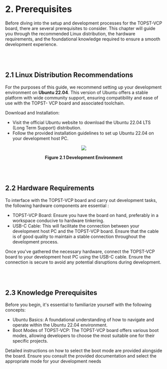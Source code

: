 # 2. Prerequisites

Before diving into the setup and development processes for the TOPST-VCP board, there are several prerequisites to consider. This chapter will guide you through the recommended Linux distribution, the hardware requirements, and the foundational knowledge required to ensure a smooth development experience.

<br/><br/>

## 2.1 Linux Distribution Recommendations

For the purposes of this guide, we recommend setting up your development environment on **Ubuntu 22.04**. This version of Ubuntu offers a stable platform with wide community support, ensuring compatibility and ease of use with the TOPST- VCP board and associated toolchain.

Download and Installation:

- Visit the official Ubuntu website to download the Ubuntu 22.04 LTS (Long Term Support) distribution.
- Follow the provided installation guidelines to set up Ubuntu 22.04 on your development host PC.

<p align="center">
    <img src="https://github.com/topst-development/Documentation/assets/161264431/de802d73-6afe-4af6-a1c0-37203c1ce771">
</p>
<p align="center"><strong>Figure 2.1 Development Environment</strong></p>

<br/><br/>

## 2.2 Hardware Requirements

To interface with the TOPST-VCP board and carry out development tasks, the following hardware components are essential :

- TOPST-VCP Board: Ensure you have the board on hand, preferably in a workspace conducive to hardware tinkering.
- USB-C Cable: This will facilitate the connection between your development host PC and the TOPST-VCP board. Ensure that the cable is of good quality to maintain a stable connection throughout the development process.

Once you've gathered the necessary hardware, connect the TOPST-VCP board to your development host PC using the USB-C cable. Ensure the connection is secure to avoid any potential disruptions during development.

<br/><br/>

## 2.3 Knowledge Prerequisites

Before you begin, it's essential to familiarize yourself with the following concepts:

- Ubuntu Basics: A foundational understanding of how to navigate and operate within the Ubuntu 22.04 environment.
- Boot Modes of TOPST-VCP: The TOPST-VCP board offers various boot modes, allowing developers to choose the most suitable one for their specific projects.

Detailed instructions on how to select the boot mode are provided alongside the board. Ensure you consult the provided documentation and select the appropriate mode for your development needs
